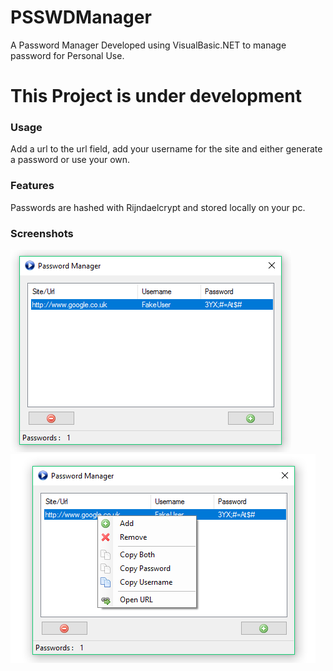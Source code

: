 # PSSWDManager
A Password Manager Developed using VisualBasic.NET to manage password for Personal Use.

# This Project is under development 

### Usage
Add a url to the url field, add your username for the site and either generate a password or use your own. 


### Features
Passwords are hashed with Rijndaelcrypt and stored locally on your pc. 

### Screenshots

![shot1](https://github.com/0xenliven/PSSWDManager/blob/main/Img1.png)
![shot2](https://github.com/0xenliven/PSSWDManager/blob/main/img2.png)
